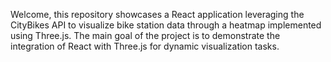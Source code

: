 Welcome, this repository showcases a React application leveraging the CityBikes API to visualize bike station data through a heatmap implemented using Three.js. The main goal of the project is to demonstrate the integration of React with Three.js for dynamic visualization tasks.
